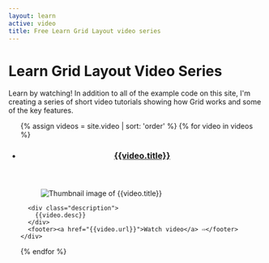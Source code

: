 ```yaml
---
layout: learn
active: video
title: Free Learn Grid Layout video series
---
```


# Learn Grid Layout Video Series

Learn by watching! In addition to all of the example code on this site, I'm creating a series of short video tutorials showing how Grid works and some of the key features.

<ul class="video-list">
{% assign videos = site.video | sort: 'order' %}
  {% for video in videos %}
  <li class="example">
    <header><h3><a href="{{video.url}}">{{video.title}}</a></h3></header>
    <div class="body">
      <figure class="imagefig">
        <img src="/img/{{video.thumbnail}}" alt="Thumbnail image of {{video.title}}">
      </figure>

      <div class="description">
        {{video.desc}}
      </div>
      <footer><a href="{{video.url}}">Watch video</a> ⇨</footer>
    </div>
  </li>
 {% endfor %}
</ul>
